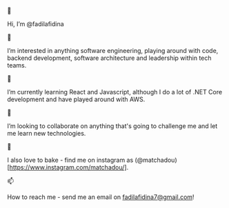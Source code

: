 👋  

Hi, I’m @fadilafidina

👀  

I’m interested in anything software engineering, playing around with code, backend development, software architecture and leadership within tech teams. 

🌱  

I’m currently learning React and Javascript, although I do a lot of .NET Core development and have played around with AWS.

💞️  

I’m looking to collaborate on anything that's going to challenge me and let me learn new technologies.

🍞  

I also love to bake - find me on instagram as (@matchadou)[https://www.instagram.com/matchadou/].

📫  

How to reach me - send me an email on fadilafidina7@gmail.com!

<!---
fadilafidina/fadilafidina is a ✨ special ✨ repository because its `README.md` (this file) appears on your GitHub profile.
You can click the Preview link to take a look at your changes.
--->
